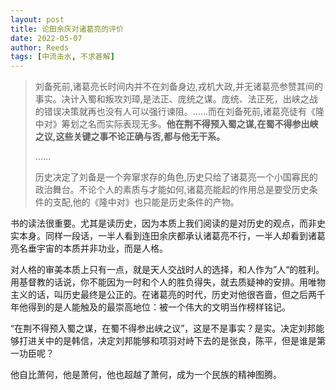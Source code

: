 ```yaml
---
layout: post
title: 论田余庆对诸葛亮的评价
date: 2022-05-07
author: Reeds
tags: [中流击水, 不求甚解]
---
```


>  刘备死前,诸葛亮长时间内并不在刘备身边,戎机大政,并无诸葛亮参赞其间的事实。决计入蜀和叛攻刘璋,是法正、庞统之谋。庞统、法正死，出峡之战的错误决策就再也没有人可以强行谏阻。……而在刘备死前,诸葛亮徒有《隆中对》筹划之名而实际表现无多。**他在荆不得预入蜀之谋,在蜀不得参出峡之议,这些关键之事不论正确与否,都与他无干系。**
>
> ……
>
> 历史决定了刘备是一个奔窜求存的角色,历史只给了诸葛亮一个小国寡民的政治舞台。不论个人的素质与才能如何,诸葛亮能起的作用总是要受历史条件的支配,他的《隆中对》也只能是历史条件的产物。

书的读法很重要。尤其是读历史，因为本质上我们阅读的是对历史的观点，而非史实本身。同样一段话，一半人看到连田余庆都承认诸葛亮不行，一半人却看到诸葛亮名垂宇宙的本质并非功业，而是人格。

对人格的审美本质上只有一点，就是天人交战时人的选择，和人作为”人“的胜利。用基督教的话说，你不能因为一时和个人的胜负得失，就去质疑神的安排。用唯物主义的话，叫历史最终是公正的。在诸葛亮的时代，历史对他很吝啬，但之后两千年他得到的是人能触及的最崇高地位：被一个伟大的文明当作榜样铭记。

“在荆不得预入蜀之谋，在蜀不得参出峡之议”，这是不是事实？是实。决定刘邦能够打进关中的是韩信，决定刘邦能够和项羽对峙下去的是张良，陈平，但是谁是第一功臣呢？

他自比萧何，他是萧何，他也超越了萧何，成为一个民族的精神图腾。